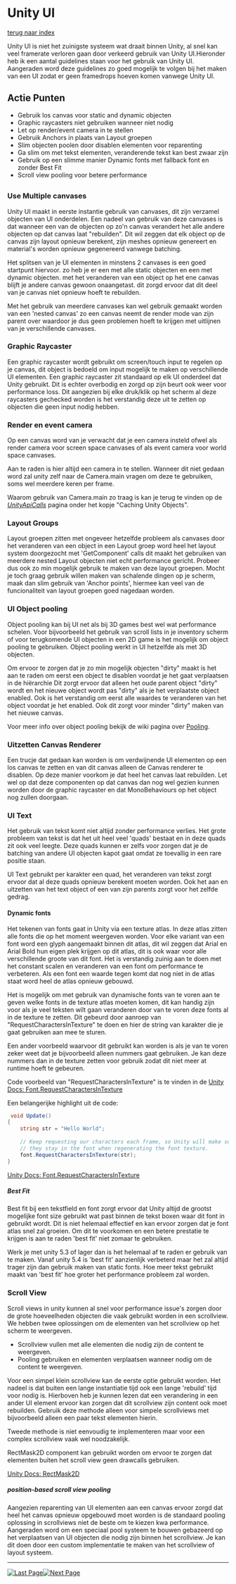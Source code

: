 # Unity UI
[terug naar index](/Index.md)  

Unity UI is niet het zuinigste systeem wat draait binnen Unity, al snel kan veel framerate verloren gaan door verkeerd gebruik van Unity UI.Hieronder heb ik een aantal guidelines 
staan voor het gebruik van Unity UI. Aangeraden word deze guidelines zo goed mogelijk te volgen bij het maken van een UI zodat er geen framedrops hoeven komen vanwege Unity UI.  

## Actie Punten
* Gebruik los canvas voor static and dynamic objecten
* Graphic raycasters niet gebruiken wanneer niet nodig
* Let op render/event camera in te stellen
* Gebruik Anchors in plaats van Layout groepen
* Slim objecten poolen door disablen elementen voor reparenting
* Ga slim om met tekst elementen, veranderende tekst kan best zwaar zijn
* Gebruik op een slimme manier Dynamic fonts met fallback font en zonder Best Fit
* Scroll view pooling voor betere performance
##  

### Use Multiple canvases  

Unity UI maakt in eerste instantie gebruik van canvases, dit zijn verzamel objecten van UI onderdelen. Een nadeel van gebruik van deze canvases is dat 
wanneer een van de objecten op zo'n canvas verandert het alle andere objecten op dat canvas laat "rebuilden". Dit wil zeggen dat elk object op de canvas 
zijn layout opnieuw berekent, zijn meshes opnieuw genereert en material's worden opnieuw gegenereerd vanwege batching.

Het splitsen van je UI elementen in minstens 2 canvases is een goed startpunt hiervoor. zo heb je er een met alle static objecten en een met dynamic objecten. 
met het veranderen van een object op het ene canvas blijft je andere canvas gewoon onaangetast. dit zorgd ervoor dat dit deel van je canvas niet opnieuw hoeft te rebuilden.  

Met het gebruik van meerdere canvases kan wel gebruik gemaakt worden van een 'nested canvas' zo een canvas neemt de render mode van zijn parent over waardoor 
je dus geen problemen hoeft te krijgen met uitlijnen van je verschillende canvases.  

### Graphic Raycaster

Een graphic raycaster wordt gebruikt om screen/touch input te regelen op je canvas, dit object is bedoeld om input mogelijk te maken op verschillende UI elementen. 
Een graphic raycaster zit standaard op elk UI onderdeel dat Unity gebruikt. Dit is echter overbodig en zorgd op zijn beurt ook weer voor performance loss. Dit 
aangezien bij elke druk/klik op het scherm al deze raycasters gechecked worden is het verstandig deze uit te zetten op objecten die geen input nodig hebben.    

### Render en event camera 

Op een canvas word van je verwacht dat je een camera insteld ofwel als render camera voor screen space canvases of als event camera voor world space canvases.  

Aan te raden is hier altijd een camera in te stellen. Wanneer dit niet gedaan word zal unity zelf naar de Camera.main vragen om deze te gebruiken, soms wel meerdere 
keren per frame.  

Waarom gebruik van Camera.main zo traag is kan je terug te vinden op de _[UnityApiCalls](/Scripting/UnityApiCalls.md)_ pagina onder het kopje "Caching Unity Objects".  

### Layout Groups  

Layout groepen zitten met ongeveer hetzelfde probleem als canvases door het veranderen van een object in een Layout groep word heel het layout system doorgezocht 
met 'GetComponent' calls dit maakt het gebruiken van meerdere nested Layout objecten niet echt performance gericht. Probeer dus ook zo min mogelijk gebruik te maken 
van deze layout groepen. Mocht je toch graag gebruik willen maken van schalende dingen op je scherm, maak dan slim gebruik van 'Anchor points', hiermee kan veel 
van de funcionaliteit van layout groepen goed nagedaan worden.

### UI Object pooling  

Object pooling kan bij UI net als bij 3D games best wel wat performance schelen. Voor bijvoorbeeld het gebruik van scroll lists in je inventory scherm of voor terugkomende UI objecten in een 
2D game is het mogelijk om object pooling te gebruiken. Object pooling werkt in UI hetzelfde als met 3D objecten.  

Om ervoor te zorgen dat je zo min mogelijk objecten "dirty" maakt is het aan te raden om eerst een object te disablen voordat je het gaat verplaatsen in de hiërarchie 
Dit zorgt ervoor dat alleen het oude parent object "dirty" wordt en het nieuwe object wordt pas "dirty" als je het verplaatste object enabled.
Ook is het verstandig om eerst alle waardes te veranderen van het object voordat je het enabled. Ook dit zorgt voor minder "dirty" maken van het nieuwe canvas.

Voor meer info over object pooling bekijk de wiki pagina over [Pooling](/Scripting/Pooling.md). 

### Uitzetten Canvas Renderer  

Een trucje dat gedaan kan worden is om verdwijnende UI elementen op een los canvas te zetten en van dit canvas alleen de Canvas renderer te disablen. 
Op deze manier voorkom je dat heel het canvas laat rebuilden. Let wel op dat deze componenten op dat canvas dan nog wel gezien kunnen worden door de graphic 
raycaster en dat MonoBehaviours op het object nog zullen doorgaan.  

### UI Text

Het gebruik van tekst komt niet altijd zonder performance verlies. Het grote probleem van tekst is dat het uit heel veel 'quads' bestaat en in deze quads zit ook veel 
leegte. Deze quads kunnen er zelfs voor zorgen dat je de batching van andere UI objecten kapot gaat omdat ze toevallig in een rare positie staan. 

UI Text gebruikt per karakter een quad, het veranderen van tekst zorgt ervoor dat al deze quads opnieuw berekent moeten worden. Ook het aan en uitzetten van 
het text object of een van zijn parents zorgt voor het zelfde gedrag.  

#### Dynamic fonts

Het tekenen van fonts gaat in Unity via een texture atlas. In deze atlas zitten alle fonts die op het moment weergeven worden. Voor elke variant van een font 
word een glyph aangemaakt binnen dit atlas, dit wil zeggen dat Arial en Arial Bold hun eigen plek krijgen op dit atlas, dit is ook waar voor alle verschillende 
groote van dit font. Het is verstandig zuinig aan te doen met het constant scalen en veranderen van een font om performance te verbeteren. Als een font een 
waarde tegen komt dat nog niet in de atlas staat word heel de atlas opnieuw gebouwd. 

Het is mogelijk om met gebruik van dynamische fonts van te voren aan te geven welke fonts in de texture atlas moeten komen, dit kan handig zijn voor als je veel 
teksten wilt gaan veranderen door van te voren deze fonts al in de texture te zetten. Dit gebeurd door aanroep van "RequestCharactersInTexture" te doen en hier 
de string van karakter die je gaat gebruiken aan mee te sturen.

Een ander voorbeeld waarvoor dit gebruikt kan worden is als je van te voren zeker weet dat je bijvoorbeeld alleen nummers gaat gebruiken. Je kan deze nummers dan 
in de texture zetten voor gebruik zodat dit niet meer at runtime hoeft te gebeuren.

Code voorbeeld van "RequestCharactersInTexture" is te vinden in de [Unity Docs: Font.RequestCharactersInTexture](https://docs.unity3d.com/ScriptReference/Font.RequestCharactersInTexture.html)  

Een belangerijke highlight uit de code:

```C#
 void Update()
{
	string str = "Hello World";
	
	// Keep requesting our characters each frame, so Unity will make sure that 
	// they stay in the font when regenerating the font texture.
	font.RequestCharactersInTexture(str);
}
```

[Unity Docs: Font.RequestCharactersInTexture](https://docs.unity3d.com/ScriptReference/Font.RequestCharactersInTexture.html)  

##### Best Fit

Best fit bij een tekstfield en font zorgt ervoor dat Unity altijd de grootst mogelijke font size gebruikt wat past binnen de tekst boxen waar dit font in gebruikt 
wordt. Dit is niet helemaal effectief en kan ervoor zorgen dat je font atlas snel zal groeien. Om dit te voorkomen en een betere prestatie te krijgen is 
aan te raden 'best fit' niet zomaar te gebruiken. 

Werk je met unity 5.3 of lager dan is het helemaal af te raden er gebruik van te maken. Vanaf unity 5.4 is 'best fit' aanzienlijk verbeterd maar het zal altijd 
trager zijn dan gebruik maken van static fonts. Hoe meer tekst gebruikt maakt van 'best fit' hoe groter het performance probleem zal worden.

### Scroll View

Scroll views in unity kunnen al snel voor performance issue's zorgen door de grote hoeveelheden objecten die vaak gebruikt worden in een scrollview. We hebben 
twee oplossingen om de elementen van het scrollview op het scherm te weergeven.

* Scrollview vullen met alle elementen die nodig zijn de content te weergeven.
* Pooling gebruiken en elementen verplaatsen wanneer nodig om de content te weergeven.

Voor een simpel klein scrollview kan de eerste optie gebruikt worden. Het nadeel is dat buiten een lange instantiatie tijd ook een lange 'rebuild' tijd voor nodig 
is. Hierboven heb je kunnen lezen dat een verandering in een ander UI element ervoor kan zorgen dat dit scrollview zijn content ook moet rebuilden. Gebruik deze 
methode alleen voor simpele scrollviews met bijvoorbeeld alleen een paar tekst elementen hierin.

Tweede methode is niet eenvoudig te implementeren maar voor een complex scrollview vaak wel noodzakelijk.

RectMask2D component kan gebruikt worden om ervoor te zorgen dat elementen buiten het scroll view geen drawcalls gebruiken.

[Unity Docs: RectMask2D](https://docs.unity3d.com/Manual/script-RectMask2D.html)

##### position-based scroll view pooling

Aangezien reparenting van UI elementen aan een canvas ervoor zorgd dat heel het canvas opnieuw opgebouwd moet worden is de standaard pooling oplossing in scrollviews 
niet de beste om te kiezen kwa performance. Aangeraden word om een speciaal pool systeem te bouwen gebazeerd op het verplaatsen van UI objecten die nodig zijn 
binnen het scrollview. Je kan dit doen door een custom implementatie te maken van het scrollview of layout systeem. 

---
[![Last Page](https://i.imgur.com/Wr11iwl.png)](/Scripting/Datastructures.md)[![Next Page](https://i.imgur.com/nHLTAf1.png)](/Scripting/Pooling.md)